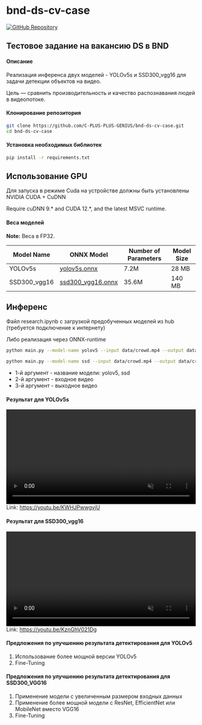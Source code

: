 # bnd-ds-cv-case

[![GitHub Repository](https://img.shields.io/badge/GitHub-Repository-blue?logo=github)](https://github.com/C-PLUS-PLUS-GENIUS/bnd-ds-cv-case)

## Тестовое задание на вакансию DS в BND

#### Описание
Реализация инференса двух моделей - YOLOv5s и SSD300_vgg16 для задачи детекции объектов на видео. 

Цель — сравнить производительность и качество распознавания людей в видеопотоке.

#### Клонирование репозитория

```bash
git clone https://github.com/C-PLUS-PLUS-GENIUS/bnd-ds-cv-case.git
cd bnd-ds-cv-case
```

#### Установка необходимых библиотек

```bash
pip install -r requirements.txt
```

## Использование GPU

Для запуска в режиме Cuda на устройстве должны быть установлены NVIDIA CUDA + CuDNN

Require cuDNN 9.* and CUDA 12.*, and the latest MSVC runtime.

#### Веса моделей

**Note:** Веса в FP32.

| Model Name   | ONNX Model                                                                                                     | Number of Parameters | Model Size |
| ------------ | -------------------------------------------------------------------------------------------------------------- | -------------------- | ---------- |
| YOLOv5s      | [yolov5s.onnx](https://github.com/C-PLUS-PLUS-GENIUS/bnd-ds-cv-case/tree/main/weights/yolov5s.onnx)            | 7.2M                 | 28 MB      |
| SSD300_vgg16 | [ssd300_vgg16.onnx](https://github.com/C-PLUS-PLUS-GENIUS/bnd-ds-cv-case/tree/main/weights/ssd300_vgg16.onnx)  | 35.6M                | 140 MB     |

## Инференс

Файл research.ipynb с загрузкой предобученных моделей из hub (требуется подключение к интернету)

Либо реализация через ONNX-runtime


```bash
python main.py --model-name yolov5 --input data/crowd.mp4 --output data/crowd_yolov5.mp4

python main.py --model-name ssd --input data/crowd.mp4 --output data/crowd_ssd.mp4
```

- 1-й аргумент - название модели: yolov5, ssd
- 2-й аргумент - входное видео
- 3-й аргумент - выходное видео

#### Результат для YOLOv5s
<video controls autoplay loop src="https://github.com/user-attachments/assets/17eff7ee-439d-46bd-8be3-9b1b26699c22" muted="false" width="100%"></video>
Link: https://youtu.be/KWHJPwwgvjU

#### Результат для SSD300_vgg16
<video controls autoplay loop src="https://github.com/user-attachments/assets/660cfc6c-f6c4-48d7-b487-145a08ff9d19" muted="false" width="100%"></video>
Link: https://youtu.be/KznGhV021Dg





#### Предложения по улучшению результата детектирования для YOLOv5
1. Использование более мощной версии YOLOv5
2. Fine-Tuning 

#### Предложения по улучшению результата детектирования для SSD300_VGG16
1. Применение модели с увеличенным размером входных данных
2. Применение более мощной модели с ResNet, EfficientNet или MobileNet вместо VGG16
2. Fine-Tuning 
